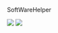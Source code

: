 SoftWareHelper

<img src="https://gihub.com/yanjinhuagood/SoftWareHelper/tree/master/Images/2.png" style="max-width:100%;">
<img src="https://gihub.com/yanjinhuagood/SoftWareHelper/tree/master/Images/gif.gif" style="max-width:100%;">
